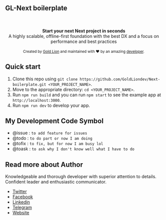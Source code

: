 ## GL-Next boilerplate

<br />
<br />

<div align="center"><strong>Start your next Next project in seconds</strong></div>
<div align="center">A highly scalable, offline-first foundation with the best DX and a focus on performance and best practices</div>

<br />

<div align="center">
  <sub>Created by <a href="https://goldliondev.com">Gold Lion</a> and maintained with ❤️ by an amazing <a href="https://goldliondev.com">developer</a>.</sub>
</div>

## Quick start

1.  Clone this repo using `git clone https://github.com/GoldLiondev/Next-boilerplate.git <YOUR_PROJECT_NAME>`.
2.  Move to the appropriate directory: `cd <YOUR_PROJECT_NAME>`.
3.  Run `npm run build` and you can run `npm start` to see the example app at `http://localhost:3000`.
4.  Run `npm run dev` to develop your app.

## My Development Code Symbol

- @issue : `to add feature for issues`
- @todo : `to do part or now I am doing`
- @tofix : `to fix, but for now I am busy lol`
- @toask : `to ask why I don't know well what I have to do`

## Read more about Author

Knowledgeable and thorough developer with superior attention to details. Confident leader and enthusiastic communicator.

- [Twitter](unknown)
- [Facebook](unknown)
- [Linkedin](unknown)
- [Telegram](unknown)
- [Website](unknown)

